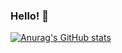 ### Hello! 👋

[![Anurag's GitHub stats](https://github-readme-stats.vercel.app/api?username=bryanmytko&count_private=true&show_icons=true&theme=github_dark)](https://github.com/anuraghazra/github-readme-stats)

